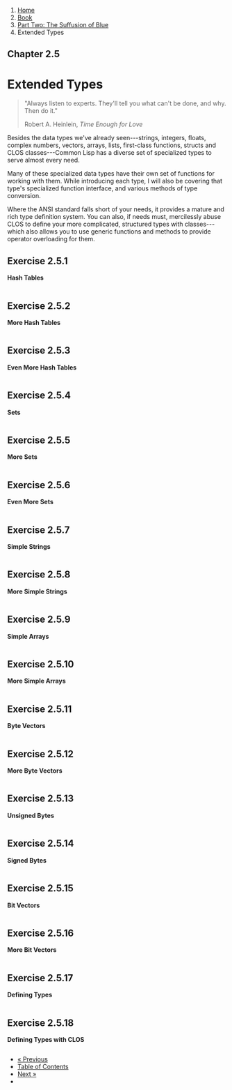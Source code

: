 <ol class="breadcrumb">
  <li><a href="/">Home</a></li>
  <li><a href="/book/">Book</a></li>
  <li><a href="/book/2-0-0-overview/">Part Two: The Suffusion of Blue</a></li>
  <li class="active">Extended Types</li>
</ol>

## Chapter 2.5

# Extended Types

> "Always listen to experts. They'll tell you what can't be done, and why. Then do it."
> <footer>Robert A. Heinlein, <em>Time Enough for Love</em></footer>

Besides the data types we've already seen---strings, integers, floats, complex numbers, vectors, arrays, lists, first-class functions, structs and CLOS classes---Common Lisp has a diverse set of specialized types to serve almost every need.

Many of these specialized data types have their own set of functions for working with them.  While introducing each type, I will also be covering that type's specialized function interface, and various methods of type conversion.

Where the ANSI standard falls short of your needs, it provides a mature and rich type definition system.  You can also, if needs must, mercilessly abuse CLOS to define your more complicated, structured types with classes---which also allows you to use generic functions and methods to provide operator overloading for them.

## Exercise 2.5.1

**Hash Tables**

```lisp

```

## Exercise 2.5.2

**More Hash Tables**

```lisp

```

## Exercise 2.5.3

**Even More Hash Tables**

```lisp

```

## Exercise 2.5.4

**Sets**

```lisp

```

## Exercise 2.5.5

**More Sets**

```lisp

```

## Exercise 2.5.6

**Even More Sets**

```lisp

```

## Exercise 2.5.7

**Simple Strings**

```lisp

```

## Exercise 2.5.8

**More Simple Strings**

```lisp

```

## Exercise 2.5.9

**Simple Arrays**

```lisp

```

## Exercise 2.5.10

**More Simple Arrays**

```lisp

```

## Exercise 2.5.11

**Byte Vectors**

```lisp

```

## Exercise 2.5.12

**More Byte Vectors**

```lisp

```

## Exercise 2.5.13

**Unsigned Bytes**

```lisp

```

## Exercise 2.5.14

**Signed Bytes**

```lisp

```

## Exercise 2.5.15

**Bit Vectors**

```lisp

```

## Exercise 2.5.16

**More Bit Vectors**

```lisp

```

## Exercise 2.5.17

**Defining Types**

```lisp

```

## Exercise 2.5.18

**Defining Types with CLOS**

```lisp

```

<ul class="pager">
  <li class="previous"><a href="/book/2-04-0-data-persistence/">&laquo; Previous</a></li>
  <li><a href="/book/">Table of Contents</a></li>
  <li class="next"><a href="/book/2-06-0-threads-memos-parallel/">Next &raquo;</a><li>
</ul>
